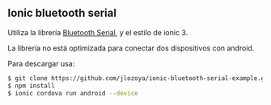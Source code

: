 ## Ionic bluetooth serial

Utiliza la librería [Bluetooth Serial](https://ionicframework.com/docs/native/bluetooth-serial/), y el estilo de ionic 3.

La librería no está optimizada para conectar dos dispositivos con android.

Para descargar usa:

```bash
$ git clone https://github.com/jlozoya/ionic-bluetooth-serial-example.git
$ npm install
$ ionic cordova run android --device
```

